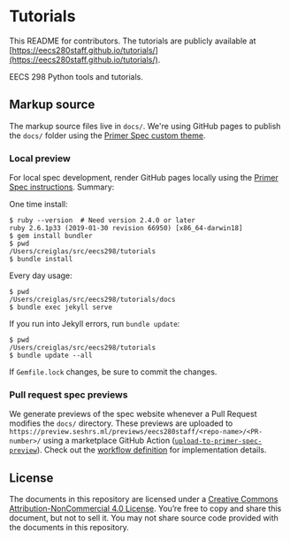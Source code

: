 Tutorials
=========

This README for contributors.  The tutorials are publicly available at [https://eecs280staff.github.io/tutorials/](https://eecs280staff.github.io/tutorials/).

EECS 298 Python tools and tutorials.


## Markup source
The markup source files live in `docs/`.  We're using GitHub pages to publish the `docs/` folder using the [Primer Spec custom theme](https://github.com/eecs485staff/primer-spec).

### Local preview
For local spec development, render GitHub pages locally using the [Primer Spec instructions](https://github.com/eecs485staff/primer-spec/blob/develop/docs/USAGE_ADVANCED.md).  Summary:

One time install:
```console
$ ruby --version  # Need version 2.4.0 or later
ruby 2.6.1p33 (2019-01-30 revision 66950) [x86_64-darwin18]
$ gem install bundler
$ pwd
/Users/creiglas/src/eecs298/tutorials
$ bundle install
```

Every day usage:
```console
$ pwd
/Users/creiglas/src/eecs298/tutorials/docs
$ bundle exec jekyll serve
```

If you run into Jekyll errors, run `bundle update`:
```console
$ pwd
/Users/creiglas/src/eecs298/tutorials
$ bundle update --all
```

If `Gemfile.lock` changes, be sure to commit the changes.

### Pull request spec previews
We generate previews of the spec website whenever a Pull Request modifies the `docs/` directory. These previews are uploaded to `https://preview.seshrs.ml/previews/eecs280staff/<repo-name>/<PR-number>/` using a marketplace GitHub Action ([`upload-to-primer-spec-preview`](https://github.com/seshrs/upload-to-primer-spec-preview)). Check out the [workflow definition](.github/workflows/spec_preview.yml) for implementation details.

## License
The documents in this repository are licensed under a [Creative Commons Attribution-NonCommercial 4.0 License](https://creativecommons.org/licenses/by-nc/4.0/). You’re free to copy and share this document, but not to sell it. You may not share source code provided with the documents in this repository.
